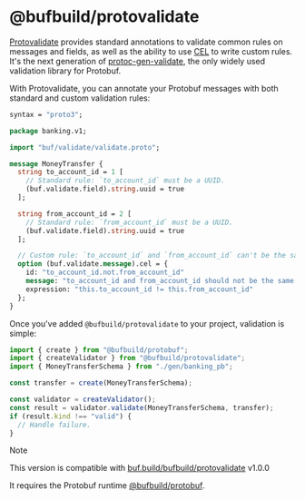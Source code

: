 # @bufbuild/protovalidate

[Protovalidate][protovalidate] provides standard annotations to validate common rules on messages and fields, as well as the ability to use [CEL][cel] to write custom rules. It's the next generation of [protoc-gen-validate][protoc-gen-validate], the only widely used validation library for Protobuf.

With Protovalidate, you can annotate your Protobuf messages with both standard and custom validation rules:

```protobuf
syntax = "proto3";

package banking.v1;

import "buf/validate/validate.proto";

message MoneyTransfer {
  string to_account_id = 1 [
    // Standard rule: `to_account_id` must be a UUID.
    (buf.validate.field).string.uuid = true
  ];

  string from_account_id = 2 [
    // Standard rule: `from_account_id` must be a UUID.
    (buf.validate.field).string.uuid = true
  ];

  // Custom rule: `to_account_id` and `from_account_id` can't be the same.
  option (buf.validate.message).cel = {
    id: "to_account_id.not.from_account_id"
    message: "to_account_id and from_account_id should not be the same value"
    expression: "this.to_account_id != this.from_account_id"
  };
}
```

Once you've added `@bufbuild/protovalidate` to your project, validation is simple:

```ts
import { create } from "@bufbuild/protobuf";
import { createValidator } from "@bufbuild/protovalidate";
import { MoneyTransferSchema } from "./gen/banking_pb";

const transfer = create(MoneyTransferSchema);

const validator = createValidator();
const result = validator.validate(MoneyTransferSchema, transfer);
if (result.kind !== "valid") {
  // Handle failure.
}

```

> [!NOTE]
> 
> This version is compatible with [buf.build/bufbuild/protovalidate](https://buf.build/bufbuild/protovalidate) <!-- upstreamProtovalidateRef -->v1.0.0<!-- upstreamProtovalidateRef -->
>
> It requires the Protobuf runtime [@bufbuild/protobuf](https://www.npmjs.com/package/@bufbuild/protobuf).

[protovalidate]: https://protovalidate.com
[cel]: https://cel.dev
[protoc-gen-validate]: https://github.com/bufbuild/protoc-gen-validate
